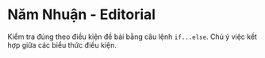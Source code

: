 # Năm Nhuận - Editorial

Kiểm tra đúng theo điều kiện đề bài bằng câu lệnh `if...else`. Chú ý việc kết hợp giữa các biểu thức điều kiện.
